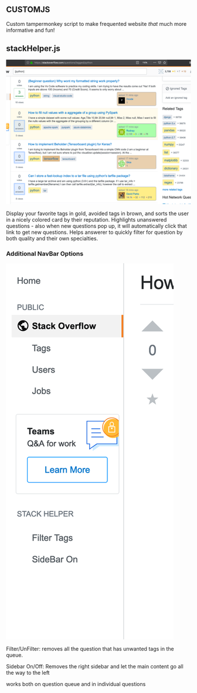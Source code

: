 ## CUSTOMJS

Custom tampermonkey script to make frequented website *that* much more informative and fun!

## stackHelper.js

![More informative stackoverflow, with personal preferences](/images/SC_9.png)

Display your favorite tags in gold, avoided tags in brown, and sorts the user in a nicely colored card by their reputation. Highlights unanswered questions - also when new questions pop up, it will automatically click that link to get new questions. Helps answerer to quickly filter for question by both quality and their own specialties.

### Additional NavBar Options

![A small sidebar to toggle unwanted tag and the SideBar](/images/SC_11.png)

Filter/UnFilter: removes all the question that has unwanted tags in the queue.

Sidebar On/Off: Removes the right sidebar and let the main content go all the way to the left

works both on question queue and in individual questions
